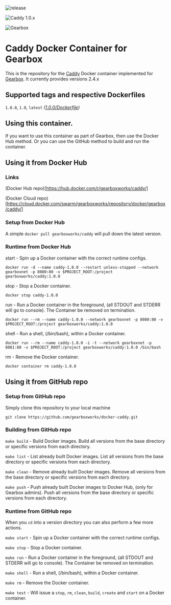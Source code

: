 ![release](https://github.com/gearboxworks/docker-caddy/workflows/release/badge.svg?event=release)

![Caddy 1.0.x](https://img.shields.io/badge/Caddy-1.0.x-green.svg)

![Gearbox](https://github.com/gearboxworks/gearbox.github.io/raw/master/Gearbox-100x.png)

# Caddy Docker Container for Gearbox
This is the repository for the [Caddy](https://caddy.local/) Docker container implemented for [Gearbox](https://github.com/gearboxworks/gearbox).
It currently provides versions 2.4.x

## Supported tags and respective Dockerfiles

`1.0.0`, `1.0`, `latest` _([1.0.0/Dockerfile](https://github.com/gearboxworks/docker-caddy/blob/master/1.0.0/Dockerfile))_


## Using this container.
If you want to use this container as part of Gearbox, then use the Docker Hub method.
Or you can use the GitHub method to build and run the container.


## Using it from Docker Hub

### Links
(Docker Hub repo)[https://hub.docker.com/r/gearboxworks/caddy/]

(Docker Cloud repo)[https://cloud.docker.com/swarm/gearboxworks/repository/docker/gearbox/caddy/]


### Setup from Docker Hub
A simple `docker pull gearboxworks/caddy` will pull down the latest version.


### Runtime from Docker Hub
start - Spin up a Docker container with the correct runtime configs.

`docker run -d --name caddy-1.0.0 --restart unless-stopped --network gearboxnet -p 8080:80 -v $PROJECT_ROOT:/project gearboxworks/caddy:1.0.0`

stop - Stop a Docker container.

`docker stop caddy-1.0.0`

run - Run a Docker container in the foreground, (all STDOUT and STDERR will go to console). The Container be removed on termination.

`docker run --rm --name caddy-1.0.0 --network gearboxnet -p 8080:80 -v $PROJECT_ROOT:/project gearboxworks/caddy:1.0.0`

shell - Run a shell, (/bin/bash), within a Docker container.

`docker run --rm --name caddy-1.0.0 -i -t --network gearboxnet -p 8081:80 -v $PROJECT_ROOT:/project gearboxworks/caddy:1.0.0 /bin/bash`

rm - Remove the Docker container.

`docker container rm caddy-1.0.0`


## Using it from GitHub repo

### Setup from GitHub repo
Simply clone this repository to your local machine

`git clone https://github.com/gearboxworks/docker-caddy.git`


### Building from GitHub repo
`make build` - Build Docker images. Build all versions from the base directory or specific versions from each directory.


`make list` - List already built Docker images. List all versions from the base directory or specific versions from each directory.


`make clean` - Remove already built Docker images. Remove all versions from the base directory or specific versions from each directory.


`make push` - Push already built Docker images to Docker Hub, (only for Gearbox admins). Push all versions from the base directory or specific versions from each directory.


### Runtime from GitHub repo
When you `cd` into a version directory you can also perform a few more actions.

`make start` - Spin up a Docker container with the correct runtime configs.


`make stop` - Stop a Docker container.


`make run` - Run a Docker container in the foreground, (all STDOUT and STDERR will go to console). The Container be removed on termination.


`make shell` - Run a shell, (/bin/bash), within a Docker container.


`make rm` - Remove the Docker container.


`make test` - Will issue a `stop`, `rm`, `clean`, `build`, `create` and `start` on a Docker container.


